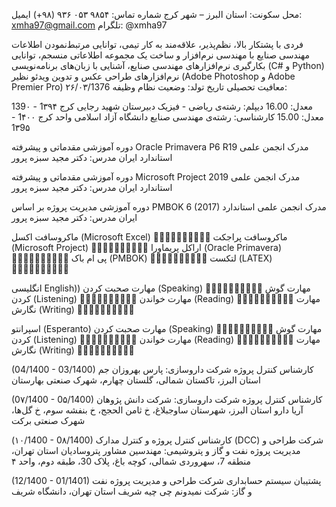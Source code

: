 محل سکونت:	استان البرز – شهر کرج
شماره تماس:	۹۸۵۴ ۰۵۳ ۹۳۶ (۹۸+)
ایمیل:	xmha97@gmail.com
تلگرام:	@xmha97

فردی با پشتکار بالا، نظم‌پذیر، علاقه‌مند به کار تیمی، توانایی مرتبط‌نمودن اطلاعات مهندسی صنایع با مهندسی نرم‌افزار و ساخت یک مجموعه اطلاعاتی منسجم، توانایی بکارگیری نرم‌افزارهای مهندسی صنایع، آشنایی با زبان‌های برنامه‌نویسی (C# و Python) نرم‌افزارهای طراحی عکس و تدوین ویدئو نظیر (Adobe Photoshop و Adobe Premier Pro)
۲۶/۰۳/1376
معافیت تحصیلی	تاریخ تولد:
وضعیت نظام وظیفه:

معدل: 16.00	دیپلم: رشته‌ی ریاضی - فیزیک
دبیرستان شهید رجایی کرج	1۳۹۴ - 139۰
معدل: 15.00	کارشناسی: رشته‌ی مهندسی صنایع
دانشگاه آزاد اسلامی واحد کرج	1۴۰۰ - 1۳9۵

دوره آموزشی مقدماتی و پیشرفته Oracle Primavera P6 R19
مدرک انجمن علمی استاندارد ایران
مدرس: دکتر مجید سبزه پرور

دوره آموزشی مقدماتی و پیشرفته Microsoft Project 2019
مدرک انجمن علمی استاندارد ایران
مدرس: دکتر مجید سبزه پرور

دوره آموزشی مدیریت پروژه بر اساس PMBOK 6 (2017)
مدرک انجمن علمی استاندارد ایران
مدرس: دکتر مجید سبزه پرور

ماکروسافت اکسل (Microsoft Excel)					
ماکروسافت پراجکت (Microsoft Project)					
اراکل پریماورا (Oracle Primavera)					
پی ام باک (PMBOK)					
لتکست (LATEX)					

انگلیسی English))
مهارت صحبت کردن (Speaking)					
مهارت گوش کردن (Listening)					
مهارت خواندن (Reading)					
مهارت نگارش (Writing)					

اسپرانتو (Esperanto) 
مهارت صحبت کردن (Speaking)					
مهارت گوش کردن (Listening)					
مهارت خواندن (Reading)					
مهارت نگارش (Writing)					

(04/1400 - 03/1400)	کارشناس کنترل پروژه
شرکت داروسازی: پارس بهروزان جم
استان البرز، تاکستان شمالی، گلستان چهارم، شهرک صنعتی بهارستان

(0۷/1400 - 0۵/1400)	کارشناس کنترل پروژه
شرکت داروسازی: شرکت دانش پژوهان آریا دارو
استان البرز، شهرستان ساوجبلاغ، خ ثامن الحجج، خ بنفشه سوم، خ گل‌ها، شهرک صنعتی برکت

(۱۰/1400 - 0۸/1400)	کارشناس کنترل پروژه و کنترل مدارک (DCC)
شرکت طراحی و مدیریت پروژه نفت و گاز و پتروشیمی: مهندسین مشاور پتروسادیان
استان تهران، منطقه 7، سهروردی شمالی، کوچه باغ، پلاک 30، طبقه دوم، واحد ۴

(12/1400 - 01/1401)	پشتیبان سیستم حسابداری
شرکت طراحی و مدیریت پروژه نفت و گاز: شرکت نمیدونم چی چیه شریف
استان تهران، دانشگاه شریف
